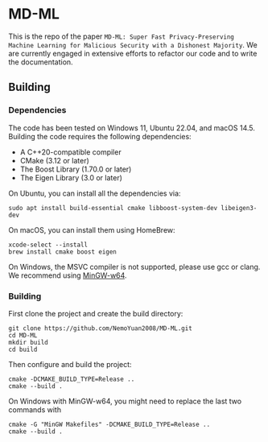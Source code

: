 # MD-ML

This is the repo of the paper `MD-ML: Super Fast Privacy-Preserving Machine Learning for Malicious Security with a Dishonest Majority`.
We are currently engaged in extensive efforts to refactor our code and to write the documentation.

## Building

### Dependencies

The code has been tested on Windows 11, Ubuntu 22.04, and macOS 14.5. Building the code requires the following dependencies:

- A C++20-compatible compiler
- CMake (3.12 or later)
- The Boost Library (1.70.0 or later)
- The Eigen Library (3.0 or later)

On Ubuntu, you can install all the dependencies via:

```shell
sudo apt install build-essential cmake libboost-system-dev libeigen3-dev
```

On macOS, you can install them using HomeBrew:

```shell
xcode-select --install
brew install cmake boost eigen
```

On Windows, the MSVC compiler is not supported, please use gcc or clang. We recommend using [MinGW-w64](https://www.mingw-w64.org/downloads/#mingw-builds).

### Building

First clone the project and create the build directory:

```shell
git clone https://github.com/NemoYuan2008/MD-ML.git
cd MD-ML
mkdir build
cd build
```

Then configure and build the project:

```shell
cmake -DCMAKE_BUILD_TYPE=Release ..
cmake --build .
```

On Windows with MinGW-w64, you might need to replace the last two commands with

```shell
cmake -G "MinGW Makefiles" -DCMAKE_BUILD_TYPE=Release ..
cmake --build .
```
